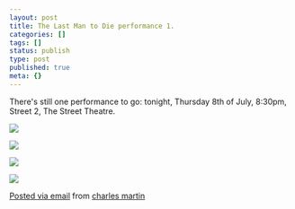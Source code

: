 ```yaml
---
layout: post
title: The Last Man to Die performance 1.
categories: []
tags: []
status: publish
type: post
published: true
meta: {}
---
```


There's still one performance to go: tonight, Thursday 8th of July, 8:30pm, Street 2, The Street Theatre.

![]({{site.baseurl}}/assets/posterous/charlesmartin/07/2010-07-lmtd-street-1.jpg)

![]({{site.baseurl}}/assets/posterous/charlesmartin/07/2010-07-lmtd-street-2.jpg)

![]({{site.baseurl}}/assets/posterous/charlesmartin/07/2010-07-lmtd-street-3.jpg)

![]({{site.baseurl}}/assets/posterous/charlesmartin/07/2010-07-lmtd-street-4.jpg)

[Posted via email](http://posterous.com)  from 
[charles martin](http://charlesmartin.posterous.com/the-last-man-to-die-performance-1)
